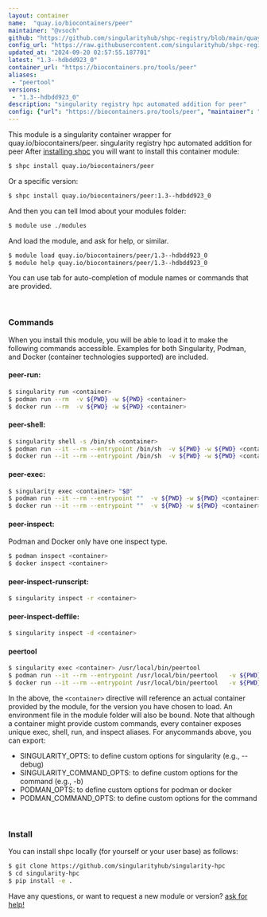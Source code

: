 ```yaml
---
layout: container
name:  "quay.io/biocontainers/peer"
maintainer: "@vsoch"
github: "https://github.com/singularityhub/shpc-registry/blob/main/quay.io/biocontainers/peer/container.yaml"
config_url: "https://raw.githubusercontent.com/singularityhub/shpc-registry/main/quay.io/biocontainers/peer/container.yaml"
updated_at: "2024-09-20 02:57:55.187701"
latest: "1.3--hdbdd923_0"
container_url: "https://biocontainers.pro/tools/peer"
aliases:
 - "peertool"
versions:
 - "1.3--hdbdd923_0"
description: "singularity registry hpc automated addition for peer"
config: {"url": "https://biocontainers.pro/tools/peer", "maintainer": "@vsoch", "description": "singularity registry hpc automated addition for peer", "latest": {"1.3--hdbdd923_0": "sha256:607e2cf162f874b50469508c1b6b5fc4aba154cb309b47765fd59e61648cb4a8"}, "tags": {"1.3--hdbdd923_0": "sha256:607e2cf162f874b50469508c1b6b5fc4aba154cb309b47765fd59e61648cb4a8"}, "docker": "quay.io/biocontainers/peer", "aliases": {"peertool": "/usr/local/bin/peertool"}}
---
```


This module is a singularity container wrapper for quay.io/biocontainers/peer.
singularity registry hpc automated addition for peer
After [installing shpc](#install) you will want to install this container module:


```bash
$ shpc install quay.io/biocontainers/peer
```

Or a specific version:

```bash
$ shpc install quay.io/biocontainers/peer:1.3--hdbdd923_0
```

And then you can tell lmod about your modules folder:

```bash
$ module use ./modules
```

And load the module, and ask for help, or similar.

```bash
$ module load quay.io/biocontainers/peer/1.3--hdbdd923_0
$ module help quay.io/biocontainers/peer/1.3--hdbdd923_0
```

You can use tab for auto-completion of module names or commands that are provided.

<br>

### Commands

When you install this module, you will be able to load it to make the following commands accessible.
Examples for both Singularity, Podman, and Docker (container technologies supported) are included.

#### peer-run:

```bash
$ singularity run <container>
$ podman run --rm  -v ${PWD} -w ${PWD} <container>
$ docker run --rm  -v ${PWD} -w ${PWD} <container>
```

#### peer-shell:

```bash
$ singularity shell -s /bin/sh <container>
$ podman run --it --rm --entrypoint /bin/sh  -v ${PWD} -w ${PWD} <container>
$ docker run --it --rm --entrypoint /bin/sh  -v ${PWD} -w ${PWD} <container>
```

#### peer-exec:

```bash
$ singularity exec <container> "$@"
$ podman run --it --rm --entrypoint ""  -v ${PWD} -w ${PWD} <container> "$@"
$ docker run --it --rm --entrypoint ""  -v ${PWD} -w ${PWD} <container> "$@"
```

#### peer-inspect:

Podman and Docker only have one inspect type.

```bash
$ podman inspect <container>
$ docker inspect <container>
```

#### peer-inspect-runscript:

```bash
$ singularity inspect -r <container>
```

#### peer-inspect-deffile:

```bash
$ singularity inspect -d <container>
```


#### peertool

```bash
$ singularity exec <container> /usr/local/bin/peertool
$ podman run --it --rm --entrypoint /usr/local/bin/peertool   -v ${PWD} -w ${PWD} <container> -c " $@"
$ docker run --it --rm --entrypoint /usr/local/bin/peertool   -v ${PWD} -w ${PWD} <container> -c " $@"
```



In the above, the `<container>` directive will reference an actual container provided
by the module, for the version you have chosen to load. An environment file in the
module folder will also be bound. Note that although a container
might provide custom commands, every container exposes unique exec, shell, run, and
inspect aliases. For anycommands above, you can export:

 - SINGULARITY_OPTS: to define custom options for singularity (e.g., --debug)
 - SINGULARITY_COMMAND_OPTS: to define custom options for the command (e.g., -b)
 - PODMAN_OPTS: to define custom options for podman or docker
 - PODMAN_COMMAND_OPTS: to define custom options for the command

<br>

### Install

You can install shpc locally (for yourself or your user base) as follows:

```bash
$ git clone https://github.com/singularityhub/singularity-hpc
$ cd singularity-hpc
$ pip install -e .
```

Have any questions, or want to request a new module or version? [ask for help!](https://github.com/singularityhub/singularity-hpc/issues)